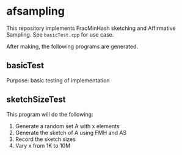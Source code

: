 # afsampling
This repository implements FracMinHash sketching and Affirmative Sampling. See `basicTest.cpp` for use case.

After making, the following programs are generated.

## basicTest
Purpose: basic testing of implementation

## sketchSizeTest
This program will do the following:
1. Generate a random set A with x elements
1. Generate the sketch of A using FMH and AS
1. Record the sketch sizes
1. Vary x from 1K to 10M